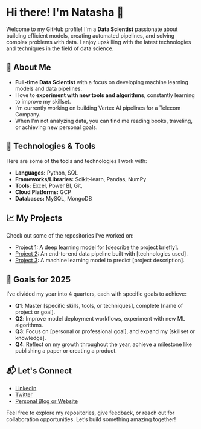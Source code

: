 # Hi there! I'm Natasha 👋

Welcome to my GitHub profile! I'm a **Data Scientist** passionate about building efficient models, creating automated pipelines, and solving complex problems with data. I enjoy upskilling with the latest technologies and techniques in the field of data science.

## 🚀 About Me

- **Full-time Data Scientist** with a focus on developing machine learning models and data pipelines.
- I love to **experiment with new tools and algorithms**, constantly learning to improve my skillset.
- I’m currently working on building Vertex AI pipelines for a Telecom Company.
- When I'm not analyzing data, you can find me reading books, traveling, or achieving new personal goals.

## 🔧 Technologies & Tools

Here are some of the tools and technologies I work with:

- **Languages:** Python, SQL
- **Frameworks/Libraries:** Scikit-learn, Pandas, NumPy
- **Tools:** Excel, Power BI, Git, 
- **Cloud Platforms:** GCP
- **Databases:** MySQL, MongoDB

## 📈 My Projects

Check out some of the repositories I’ve worked on:

- [Project 1](link_to_project): A deep learning model for [describe the project briefly].
- [Project 2](link_to_project): An end-to-end data pipeline built with [technologies used].
- [Project 3](link_to_project): A machine learning model to predict [project description].

## 🎯 Goals for 2025

I’ve divided my year into 4 quarters, each with specific goals to achieve:

- **Q1**: Master [specific skills, tools, or techniques], complete [name of project or goal].
- **Q2**: Improve model deployment workflows, experiment with new ML algorithms.
- **Q3**: Focus on [personal or professional goal], and expand my [skillset or knowledge].
- **Q4**: Reflect on my growth throughout the year, achieve a milestone like publishing a paper or creating a product.

## 📬 Let's Connect

- [LinkedIn](link_to_linkedin)  
- [Twitter](link_to_twitter)  
- [Personal Blog or Website](link_to_website)

Feel free to explore my repositories, give feedback, or reach out for collaboration opportunities. Let’s build something amazing together!


<!---
Natasha027/Natasha027 is a ✨ special ✨ repository because its `README.md` (this file) appears on your GitHub profile.
You can click the Preview link to take a look at your changes.
--->

